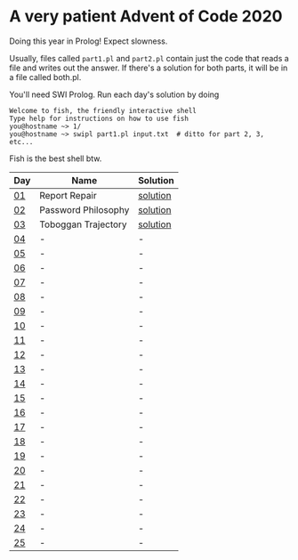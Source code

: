 # A very patient Advent of Code 2020

Doing this year in Prolog! Expect slowness.

Usually, files called `part1.pl` and `part2.pl` contain just the code that reads
a file and writes out the answer. If there's a solution for both parts, it will
be in a file called both.pl.

You'll need SWI Prolog. Run each day's solution by doing

```
Welcome to fish, the friendly interactive shell
Type help for instructions on how to use fish
you@hostname ~> 1/
you@hostname ~> swipl part1.pl input.txt  # ditto for part 2, 3, etc...
```

Fish is the best shell btw.

| Day                                        | Name                | Solution       |
| ------------------------------------------ | ------------------- | -------------- |
| [01](https://adventofcode.com/2020/day/1)  | Report Repair       | [solution](/1) |
| [02](https://adventofcode.com/2020/day/2)  | Password Philosophy | [solution](/2) |
| [03](https://adventofcode.com/2020/day/3)  | Toboggan Trajectory | [solution](/3) |
| [04](https://adventofcode.com/2020/day/4)  | -                   | -              |
| [05](https://adventofcode.com/2020/day/5)  | -                   | -              |
| [06](https://adventofcode.com/2020/day/6)  | -                   | -              |
| [07](https://adventofcode.com/2020/day/7)  | -                   | -              |
| [08](https://adventofcode.com/2020/day/8)  | -                   | -              |
| [09](https://adventofcode.com/2020/day/9)  | -                   | -              |
| [10](https://adventofcode.com/2020/day/10) | -                   | -              |
| [11](https://adventofcode.com/2020/day/11) | -                   | -              |
| [12](https://adventofcode.com/2020/day/12) | -                   | -              |
| [13](https://adventofcode.com/2020/day/13) | -                   | -              |
| [14](https://adventofcode.com/2020/day/14) | -                   | -              |
| [15](https://adventofcode.com/2020/day/15) | -                   | -              |
| [16](https://adventofcode.com/2020/day/16) | -                   | -              |
| [17](https://adventofcode.com/2020/day/17) | -                   | -              |
| [18](https://adventofcode.com/2020/day/18) | -                   | -              |
| [19](https://adventofcode.com/2020/day/19) | -                   | -              |
| [20](https://adventofcode.com/2020/day/20) | -                   | -              |
| [21](https://adventofcode.com/2020/day/21) | -                   | -              |
| [22](https://adventofcode.com/2020/day/22) | -                   | -              |
| [23](https://adventofcode.com/2020/day/23) | -                   | -              |
| [24](https://adventofcode.com/2020/day/24) | -                   | -              |
| [25](https://adventofcode.com/2020/day/25) | -                   | -              |
